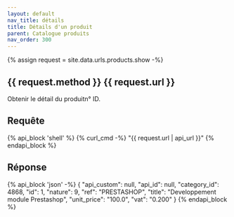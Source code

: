 ```yaml
---
layout: default
nav_title: détails
title: Détails d'un produit
parent: Catalogue produits
nav_order: 300
---
```

{% assign request = site.data.urls.products.show -%}
## {{ request.method }} {{ request.url }}

Obtenir le détail du produitn° ID.

## Requête

{% api_block 'shell' %}
{% curl_cmd -%}
"{{ request.url | api_url }}"
{% endapi_block %}

## Réponse

{% api_block 'json' -%}
{
  "api_custom": null,
  "api_id": null,
  "category_id": 4868,
  "id": 1,
  "nature": 9,
  "ref": "PRESTASHOP",
  "title": "Developpement module Prestashop",
  "unit_price": "100.0",
  "vat": "0.200"
}
{% endapi_block %}
